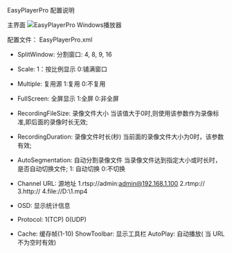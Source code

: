 EasyPlayerPro 配置说明

主界面
![EasyPlayerPro Windows播放器](http://www.easydarwin.org/github/images/easyplayerpro/easyplayerpro_win.png)

配置文件： 
EasyPlayerPro.xml


- SplitWindow:  分割窗口:   4, 8, 9, 16
- Scale:        1：按比例显示   0:铺满窗口
- Multiple:		复用源	1:复用  0:不复用
- FullScreen:	全屏显示	1:全屏  0:非全屏
- RecordingFileSize:  录像文件大小
当该值大于0时,则使用该参数作为录像标准,即后面的录像时长无效;
- RecordingDuration: 录像文件时长(秒)
当前面的录像文件大小为0时，该参数有效;
- AutoSegmentation: 自动分割录像文件	当录像文件达到指定大小或时长时，是否自动切换文件;
				1: 自动切换   0:不切换

- Channel
	URL:		源地址
 1.rtsp://admin:admin@192.168.1.100
 2.rtmp://
 3.http://
 4.file://D:\1.mp4
- OSD:		显示统计信息
- Protocol:	1(TCP)   0(UDP)
- Cache:	缓存帧(1-10)
	ShowToolbar:	显示工具栏
	AutoPlay:	自动播放( 当 URL 不为空时有效)